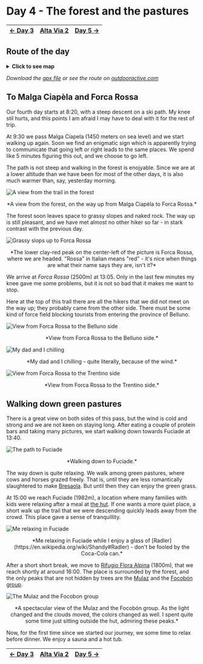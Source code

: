 # Day 4 - The forest and the pastures

|[← Day 3](../day3)|[Alta Via 2](../)|[Day 5 →](../day5)|
|:-|:-:|-:|

## Route of the day

<details>
<summary><strong>Click to see map</strong></summary>
<img src="../img/23-0000-map.png">
</details>

*Download the [gpx file](../gpx/av2-day4.gpx) or see the route on
[outdooractive.com](https://www.outdooractive.com/en/route/hiking-trail/province-of-belluno/-2025-alta-via-2-day-4/325541990/?share=%7E3zdmunnm%244ossqbcs)*

## To Malga Ciapèla and Forca Rossa

Our fourth day starts at 8:20, with a steep descent on a ski path.
My knee stil hurts, and this points I am afraid I may have to
deal with it for the rest of trip.

At 9:30 we pass Malga Ciapela (1450 meters on sea level) and we start
walking up again. Soon we find an enigmatic sign which is apparently
trying to communicate that going left or right leads to the same
places. We spend like 5 minutes figuring this out, and we choose to
go left.

The path is not steep and walking in the forest is enojyable.  Since we
are at a lower altitude than we have been for most of the other days,
it is also much warmer than, say, yesterday morning.

![A view from the trail in the forest](../img/23-1115-view.jpg)
<p align="center">
*A view from the forest, on the way up from Malga Ciapèla to Forca Rossa.*
</p>

The forest soon leaves space to grassy slopes and naked rock.  The way
up is still pleasant, and we have met almost no other hiker so far -
in stark contrast with the previous day.

![Grassy slops up to Forca Rossa](../img/23-1220-forca-rossa.jpg)
<p align="center">
*The lower clay-red peak on the center-left of the picture is Forca Rossa,
where we are headed. "Rossa" in Italian means "red" - it's nice when things
are what their name says they are, isn't it?*
</p>

We arrive at *Forca Rossa* (2500m) at 13:05. Only in the last few minutes
my knee gave me some problems, but it is not so bad that it makes me
want to stop.

Here at the top of this trail there are all the hikers that we did not
meet on the way up; they probably came from the other side. There must
be some kind of force field blocking tourists from entering the province
of Belluno.

![View from Forca Rossa to the Belluno side](../img/23-1325-forca-rossa-bl.jpg)
<p align="center">*View from Forca Rossa to the Belluno side.*</p>

![My dad and I chilling](../img/23-1333-chilling.jpg)
<p align="center">
*My dad and I chilling - quite literally, because of the wind.*
</p>

![View from Forca Rossa to the Trentino side](../img/23-1338-forca-rossa-tn.jpg)
<p align="center">*View from Forca Rossa to the Trentino side.*</p>

## Walking down green pastures

There is a great view on both sides of this pass, but the wind is cold
and strong and we are not keen on staying long. After eating a couple
of protein bars and taking many pictures, we start walking down towards
Fuciade at 13:40.

![The path to Fuciade](../img/23-1420-pastures.jpg)
<p align="center">*Walking down to Fuciade.*</p>

The way down is quite relaxing. We walk among green pastures, where
cows and horses grazed freely. That is, until they are less romantically
slaughtered to make [Bresaola](https://en.wikipedia.org/wiki/Bresaola).
But until then they can enjoy the green grass.

At 15:00 we reach Fuciade (1982m), a location where many families with
kids were relaxing after a meal at [the hut](https://www.fuciade.it/en/).
If one wants a more quiet place, a short walk up the trail that we were
descending quickly leads away from the crowd.  This place gave a sense
of tranquillity.

![Me relaxing in Fuciade](../img/23-1512-fuciade.jpg)
<p align="center">
*Me relaxing in Fuciade while I enjoy a glass of
[Radler](https://en.wikipedia.org/wiki/Shandy#Radler) - don't be fooled
by the Coca-Cola can.*
</p>

After a short short break, we move to
[Rifugio Flora Alpina](https://floralpina.it) (1800m), that we reach
shortly at around 16:00. The place is surrounded by the forest,
and the only peaks that are not hidden by trees are the
[Mulaz](https://it.wikipedia.org/wiki/Mulaz) and the
[Focobón group](https://it.wikipedia.org/wiki/Gruppo_del_Focobon).

![The Mulaz and the Focobon group](../img/23-1818-focobon.jpg)
<p align="center">
*A spectacular view of the Mulaz and the Focobón group. As the light
changed and the clouds moved, the colors changed as well. I spent quite
some time just sitting outside the hut, admiring these peaks.*
</p>

Now, for the first time since we started our journey, we some time 
to relax before dinner. We enjoy a sauna and a hot tub.

|[← Day 3](../day3)|[Alta Via 2](../)|[Day 5 →](../day5)|
|:-|:-:|-:|
